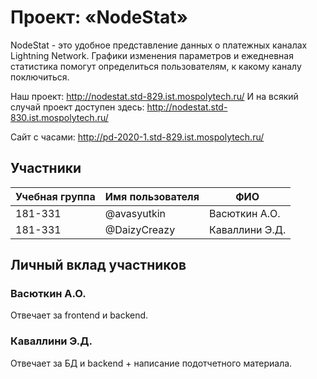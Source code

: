 # Проект: «NodeStat»

NodeStat - это удобное представление данных о платежных каналах Lightning Network. Графики изменения параметров и ежедневная статистика помогут определиться пользователям, к какому каналу поключиться.

Наш проект: http://nodestat.std-829.ist.mospolytech.ru/
И на всякий случай проект доступен здесь: http://nodestat.std-830.ist.mospolytech.ru/

Сайт с часами: http://pd-2020-1.std-829.ist.mospolytech.ru/

## Участники

| Учебная группа | Имя пользователя | ФИО                      |
|----------------|------------------|--------------------------|
| 181-331        | @avasyutkin      | Васюткин А.О.            |
| 181-331        | @DaizyCreazy     | Каваллини Э.Д.           |

## Личный вклад участников

### Васюткин А.О.

Отвечает за frontend и backend.

### Каваллини Э.Д.

Отвечает за БД и backend + написание подотчетного материала.
